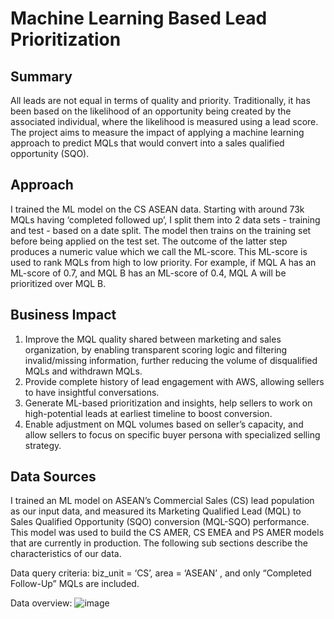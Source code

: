 <!-- Title -->
<h1 align="left">Machine Learning Based Lead Prioritization </h1>


<h2 align="left">Summary </h2>

All leads are not equal in terms of quality and priority. Traditionally, it has been based on the likelihood of an opportunity being created by the associated individual, where the likelihood is measured using a lead score. The project aims to measure the impact of applying a machine learning approach to predict MQLs that would convert into a sales qualified opportunity (SQO). 

<h2 align="left">Approach </h2>

I trained the ML model on the CS ASEAN data. Starting with around 73k MQLs having ‘completed followed up’, I split them into 2 data sets - training and test - based on a date split. The model then trains on the training set before being applied on the test set. The outcome of the latter step produces a numeric value which we call the ML-score. This ML-score is used to rank MQLs from high to low priority. For example, if MQL A has an ML-score of 0.7, and MQL B has an ML-score of 0.4, MQL A will be prioritized over MQL B.


<h2 align="left">Business Impact </h2>

1.	Improve the MQL quality shared between marketing and sales organization, by enabling transparent scoring logic and filtering invalid/missing information, further reducing the volume of disqualified MQLs and withdrawn MQLs.
2.	Provide complete history of lead engagement with AWS, allowing sellers to have insightful conversations.
3.	Generate ML-based prioritization and insights, help sellers to work on high-potential leads at earliest timeline to boost conversion.
4.	Enable adjustment on MQL volumes based on seller’s capacity, and allow sellers to focus on specific buyer persona with specialized selling strategy.

<h2 align="left">Data Sources </h2>

I trained an ML model on ASEAN’s Commercial Sales (CS) lead population as our input data, and measured its Marketing Qualified Lead (MQL) to Sales Qualified Opportunity (SQO) conversion (MQL-SQO) performance. This model was used to build the CS AMER, CS EMEA and PS AMER models that are currently in production. The following sub sections describe the characteristics of our data.

Data query criteria: biz_unit = ‘CS’, area = ‘ASEAN’ , and only “Completed Follow-Up” MQLs are included.

Data overview:
![image](https://github.com/ryavse11/ryan_choi_portfolio_0129/assets/151677676/87cb645a-6bfa-498b-93a0-db1b498c05df)


